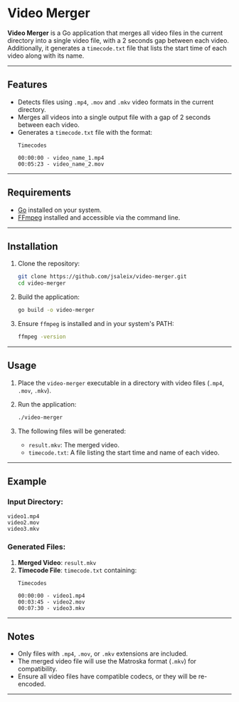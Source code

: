 # Video Merger

**Video Merger** is a Go application that merges all video files in the current directory into a single video file, with a 2 seconds gap between each video. Additionally, it generates a `timecode.txt` file that lists the start time of each video along with its name.

---

## Features

- Detects files using `.mp4`, `.mov` and `.mkv` video formats in the current directory.
- Merges all videos into a single output file with a gap of 2 seconds between each video.
- Generates a `timecode.txt` file with the format:
  ```
  Timecodes

  00:00:00 - video_name_1.mp4
  00:05:23 - video_name_2.mov
  ```

---

## Requirements

- [Go](https://go.dev/) installed on your system.
- [FFmpeg](https://ffmpeg.org/) installed and accessible via the command line.

---

## Installation

1. Clone the repository:
   ```bash
   git clone https://github.com/jsaleix/video-merger.git
   cd video-merger
   ```

2. Build the application:
   ```bash
   go build -o video-merger
   ```

3. Ensure `ffmpeg` is installed and in your system's PATH:
   ```bash
   ffmpeg -version
   ```

---

## Usage

1. Place the `video-merger` executable in a directory with video files (`.mp4`, `.mov`, `.mkv`).
2. Run the application:
   ```bash
   ./video-merger
   ```

3. The following files will be generated:
   - `result.mkv`: The merged video.
   - `timecode.txt`: A file listing the start time and name of each video.

---

## Example

### Input Directory:
```
video1.mp4
video2.mov
video3.mkv
```

### Generated Files:
1. **Merged Video**: `result.mkv`
2. **Timecode File**: `timecode.txt` containing:
   ```
   Timecodes

   00:00:00 - video1.mp4
   00:03:45 - video2.mov
   00:07:30 - video3.mkv
   ```

---

## Notes

- Only files with `.mp4`, `.mov`, or `.mkv` extensions are included.
- The merged video file will use the Matroska format (`.mkv`) for compatibility.
- Ensure all video files have compatible codecs, or they will be re-encoded.

---
